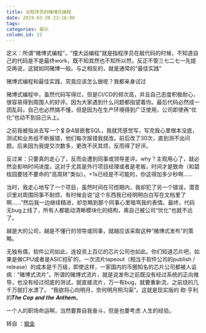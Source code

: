 ```yaml
---
title: 论程序员的赌博式编程
date: 2019-03-30 23:16:06
tags:
categories: 娱乐
column_id: 22
---
```


定义：所谓“赌博式编程”，“撞大运编程”就是指程序员在敲代码的时候，不知道自己的代码是不是最终work，既不知其然也不知所以然，反正不管三七二七一先提交再说，这就如同赌博一般。与之相反的，就是通常的“最佳实践”


赌博式编程和最佳实践，究竟应该怎么做呢？我都亲身试过 


赌博式编程中，虽然代码写得烂，但是CI/CD的频次高，并且自己态度积极耐心，很容易得到周围人的好评。因为大家遇到什么问题都指望着你。最后代码必然成一团乱码，自己也必然搞不懂，但是因为在生产环境得到广泛使用，公司即使再“优化”也动不到自己头上。



之前我被指派去写一个复杂4层嵌套SQL，我就凭感觉写，写完我心里根本没底，测试和业务组不断报错，他们每次报错我就改。前后改了30次，直到测不出问题。后来因为我提交次数多，更改不厌其烦，反而得了好评。



反过来：只要真的走心了，反而会遭到同事或领导差评。why？主观用心了，就必然会影响时间进度。这对于尤其是外行项目经理或者是老板，时间才是致命（和碧桂园要钱不要命的“高周转”类似）。+1s已经是不可能的，你这得加多少秒啊…… 



当时，我走心地写了一个项目，虽然时间在可控期内，我却犯了另一个错误，潜意识里对周围同事不耐烦，有时候会说“这个东西我已经明明白白写在文档里了啊……”然后我一边继续精进，却忽略到那个同事心里暗骂我的表情。最终，代码无bug上线了，所有人都能动清晰模块化的结构，离自己被公司“优化”也就不远了。 



越是大的公司，越是不懂行的领导或同事，就越应该采取这种“赌博式发布”的策略。 
	

无独有偶，软件公司如此，连投资上百亿的芯片公司也如此。你们知道芯片吧，如果是做CPU或者是ASIC挖矿的，一次流片tapeout（相当于软件公司的publish / release）的成本是千万级，即使这样，一家国内的币圈知名的芯片公司都被人诟病：“赌博式流片”。所谓的赌博式流片，就是说发布之前既没有经过系统的正向推导，也没有经过彻底的测试，就直接流片，万一有bug，就要重新流，之前烧的几千万就打水漂了。 
“我欲将心向明月，奈何明月照沟渠”。这就是现实版的 欧·亨利 的𝑻𝒉𝒆 𝑪𝒐𝒑 𝒂𝒏𝒅 𝒕𝒉𝒆 𝑨𝒏𝒕𝒉𝒆𝒎。 



一个人的职场命运啊，当然要靠自我奋斗，但是也要考虑 人生的经验。



转自 ：[掘金](https://juejin.im/pin/5c9ccad8e51d45363b92c3e2)